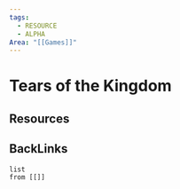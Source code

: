 ```yaml
---
tags:
  - RESOURCE
  - ALPHA
Area: "[[Games]]"
---
```


# Tears of the Kingdom


## Resources


## BackLinks

```dataview
list
from [[]]
```

